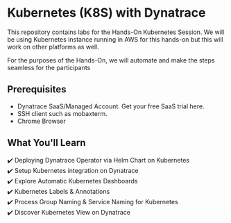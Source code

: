 # Kubernetes (K8S) with Dynatrace

This repository contains labs for the Hands-On Kubernetes Session. We will be using Kubernetes instance running in AWS for this hands-on but this will work on other platforms as well.

For the purposes of the Hands-On, we will automate and make the steps seamless for the participants

## Prerequisites
* Dynatrace SaaS/Managed Account. Get your free SaaS trial here.
* SSH client such as mobaxterm.
* Chrome Browser

## What You'll Learn
:heavy_check_mark: Deploying Dynatrace Operator via Helm Chart on Kubernetes<br>
:heavy_check_mark: Setup Kubernetes integration on Dynatrace<br>
:heavy_check_mark: Explore Automatic Kubernetes Dashboards<br>
:heavy_check_mark: Kubernetes Labels & Annotations<br>
:heavy_check_mark: Process Group Naming & Service Naming for Kubernetes<br>
:heavy_check_mark: Discover Kubernetes View on Dynatrace
